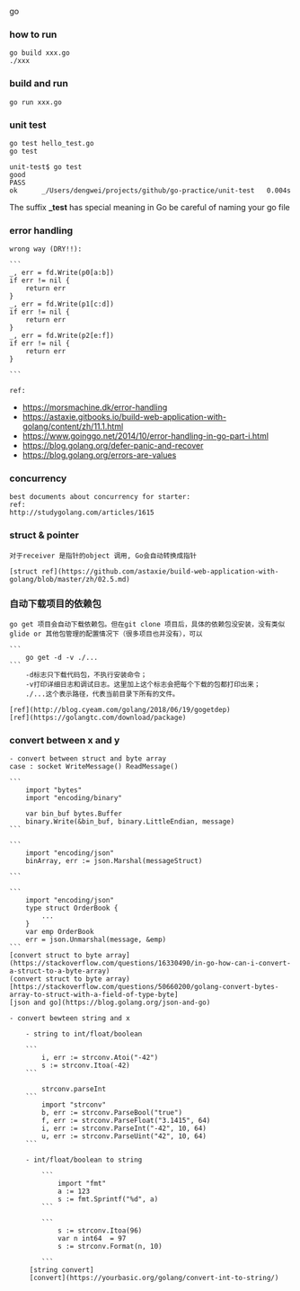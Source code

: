 go
### how to run

    go build xxx.go
    ./xxx
### build and run
    
    go run xxx.go

### unit test

    go test hello_test.go 
    go test

    unit-test$ go test
    good
    PASS
    ok      _/Users/dengwei/projects/github/go-practice/unit-test   0.004s


The suffix **_test** has special meaning in Go
be careful of naming your go file

### error handling
  
    wrong way (DRY!!):
 
    ```
    _, err = fd.Write(p0[a:b])
    if err != nil {
        return err
    }
    _, err = fd.Write(p1[c:d])
    if err != nil {
        return err
    }
    _, err = fd.Write(p2[e:f])
    if err != nil {
        return err
    }

    ```

    ref:
  - https://morsmachine.dk/error-handling
  - https://astaxie.gitbooks.io/build-web-application-with-golang/content/zh/11.1.html
  - https://www.goinggo.net/2014/10/error-handling-in-go-part-i.html
  - https://blog.golang.org/defer-panic-and-recover
  - https://blog.golang.org/errors-are-values

### concurrency

    best documents about concurrency for starter:  
    ref:
    http://studygolang.com/articles/1615 

### struct & pointer

    对于receiver 是指针的object 调用, Go会自动转换成指针

    [struct ref](https://github.com/astaxie/build-web-application-with-golang/blob/master/zh/02.5.md)

### 自动下载项目的依赖包

    go get 项目会自动下载依赖包。但在git clone 项目后，具体的依赖包没安装，没有类似glide or 其他包管理的配置情况下（很多项目也并没有），可以

    ```
        go get -d -v ./...
    ```    
        -d标志只下载代码包，不执行安装命令；
        -v打印详细日志和调试日志。这里加上这个标志会把每个下载的包都打印出来；
        ./...这个表示路径，代表当前目录下所有的文件。

    [ref](http://blog.cyeam.com/golang/2018/06/19/gogetdep)
    [ref](https://golangtc.com/download/package)


### convert between x and y

    - convert between struct and byte array
    case : socket WriteMessage() ReadMessage()
    
    ```
        import "bytes"
        import "encoding/binary"

        var bin_buf bytes.Buffer
        binary.Write(&bin_buf, binary.LittleEndian, message)
    ```

    ```
        import "encoding/json"
        binArray, err := json.Marshal(messageStruct)

    ```

    ```
        import "encoding/json"
        type struct OrderBook {
            ...
        }
        var emp OrderBook
        err = json.Unmarshal(message, &emp)
    ```
    [convert struct to byte array](https://stackoverflow.com/questions/16330490/in-go-how-can-i-convert-a-struct-to-a-byte-array)
    (convert struct to byte array)[https://stackoverflow.com/questions/50660200/golang-convert-bytes-array-to-struct-with-a-field-of-type-byte]
    [json and go](https://blog.golang.org/json-and-go)

    - convert bewteen string and x

        - string to int/float/boolean

        ```
            i, err := strconv.Atoi("-42")
            s := strconv.Itoa(-42)
        ```

            strconv.parseInt
        ```
            import "strconv"
            b, err := strconv.ParseBool("true")
            f, err := strconv.ParseFloat("3.1415", 64)
            i, err := strconv.ParseInt("-42", 10, 64)
            u, err := strconv.ParseUint("42", 10, 64)
        ```

        - int/float/boolean to string
            
            ```
                import "fmt"
                a := 123
	            s := fmt.Sprintf("%d", a)
            ```

            ```
                s := strconv.Itoa(96)
                var n int64  = 97 
                s := strconv.Format(n, 10)

            ```
         [string convert]
         [convert](https://yourbasic.org/golang/convert-int-to-string/)   
         



